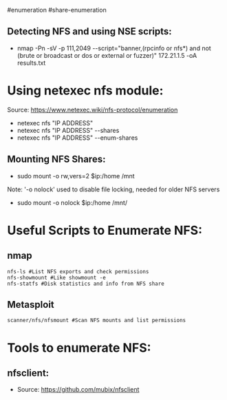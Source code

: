 #enumeration #share-enumeration
## Detecting NFS and using NSE scripts:

- nmap -Pn -sV -p 111,2049 --script="banner,(rpcinfo or nfs*) and not (brute or broadcast or dos or external or fuzzer)" 172.21.1.5 -oA results.txt

# Using netexec nfs module: 

Source: https://www.netexec.wiki/nfs-protocol/enumeration

- netexec nfs "IP ADDRESS"
- netexec nfs "IP ADDRESS" --shares
- netexec nfs "IP ADDRESS" --enum-shares
## Mounting NFS Shares: 

- sudo mount -o rw,vers=2 $ip:/home /mnt

Note: '-o nolock' used to disable file locking, needed for older NFS servers
- sudo mount -o nolock $ip:/home /mnt/


# Useful Scripts to Enumerate NFS:

## nmap

```
nfs-ls #List NFS exports and check permissions
nfs-showmount #Like showmount -e
nfs-statfs #Disk statistics and info from NFS share
```

## Metasploit

```
scanner/nfs/nfsmount #Scan NFS mounts and list permissions
```

# Tools to enumerate NFS:

## nfsclient: 

- Source: https://github.com/mubix/nfsclient
